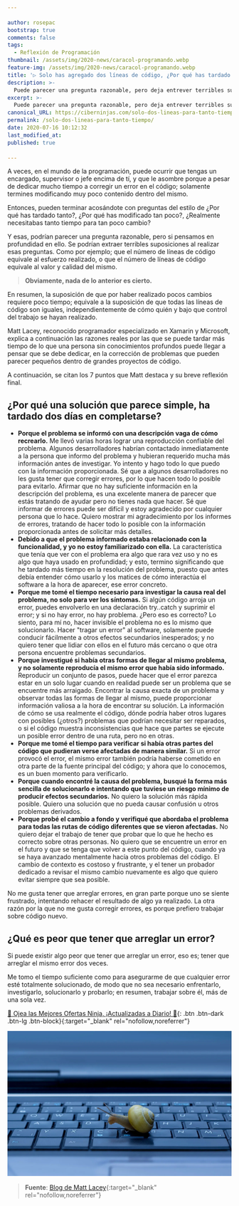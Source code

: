 ```yaml
---

author: rosepac
bootstrap: true
comments: false
tags:
  - Reflexión de Programación
thumbnail: /assets/img/2020-news/caracol-programando.webp
feature-img: /assets/img/2020-news/caracol-programando.webp
title: '▷ Solo has agregado dos líneas de código, ¿Por qué has tardado dos días?'
description: >-
  Puede parecer una pregunta razonable, pero deja entrever terribles suposiciones: el número de líneas de código creado, no puede ser equivalente al esfuerzo realizado o a que el código sea o no de calidad.
excerpt: >-
  Puede parecer una pregunta razonable, pero deja entrever terribles suposiciones: el número de líneas de código creado, no puede ser equivalente al esfuerzo realizado o a que el código sea o no de calidad.
canonical_URL: https://ciberninjas.com/solo-dos-lineas-para-tanto-tiempo/
permalink: /solo-dos-lineas-para-tanto-tiempo/
date: 2020-07-16 10:12:32
last_modified_at: 
published: true

---
```


A veces, en el mundo de la programación, puede ocurrir que tengas un encargado, supervisor o jefe encima de tí, y que le asombre porque a pesar de dedicar mucho tiempo a corregir un error en el código; solamente termines modificando muy poco contenido dentro del mismo.

Entonces, pueden terminar acosándote con preguntas del estilo de ¿Por qué has tardado tanto?, ¿Por qué has modificado tan poco?, ¿Realmente necesitabas tanto tiempo para tan poco cambio?

Y esas, podrían parecer una pregunta razonable, pero si pensamos en profundidad en ello. Se podrían extraer terribles suposiciones al realizar esas preguntas. Como por ejemplo; que el número de líneas de código equivale al esfuerzo realizado, o que el número de líneas de código equivale al valor y calidad del mismo.

> **Obviamente, nada de lo anterior es cierto.**

En resumen, la suposición de que por haber realizado pocos cambios requiere poco tiempo; equivale a la suposición de que todas las líneas de código son iguales, independientemente de cómo quién y bajo que control del trabajo se hayan realizado.

Matt Lacey, reconocido programador especializado en Xamarin y Microsoft, explica a continuación las razones reales por las que se puede tardar más tiempo de lo que una persona sin conocimientos profundos puede llegar a pensar que se debe dedicar, en la corrección de problemas que pueden parecer pequeños dentro de grandes proyectos de código.

A continuación, se citan los 7 puntos que Matt destaca y su breve reflexión final.

## **¿Por qué una solución que parece simple, ha tardado dos días en completarse?**

- **Porque el problema se informó con una descripción vaga de cómo recrearlo.** Me llevó varias horas lograr una reproducción confiable del problema. Algunos desarrolladores habrían contactado inmediatamente a la persona que informo del problema y hubieran requerido mucha más información antes de investigar. Yo intento y hago todo lo que puedo con la información proporcionada. Sé que a algunos desarrolladores no les gusta tener que corregir errores, por lo que hacen todo lo posible para evitarlo. Afirmar que no hay suficiente información en la descripción del problema, es una excelente manera de parecer que estás tratando de ayudar pero no tienes nada que hacer. Sé que informar de errores puede ser difícil y estoy agradecido por cualquier persona que lo hace. Quiero mostrar mi agradecimiento por los informes de errores, tratando de hacer todo lo posible con la información proporcionada antes de solicitar más detalles.
- **Debido a que el problema informado estaba relacionado con la funcionalidad, y yo no estoy familiarizado con ella.** La característica que tenía que ver con el problema era algo que rara vez uso y no es algo que haya usado en profundidad; y esto, termino significando que he tardado más tiempo en la resolución del problema, puesto que antes debía entender cómo usarlo y los matices de cómo interactúa el software a la hora de aparecer, ese error concreto.
- **Porque me tomé el tiempo necesario para investigar la causa real del problema, no solo para ver los síntomas.** Si algún código arroja un error, puedes envolverlo en una declaración try..catch y suprimir el error; y si no hay error, no hay problema. ¿Pero eso es correcto? Lo siento, para mí no, hacer invisible el problema no es lo mismo que solucionarlo. Hacer "tragar un error" al software, solamente puede conducir fácilmente a otros efectos secundarios inesperados; y no quiero tener que lidiar con ellos en el futuro más cercano o que otra persona encuentre problemas secundarios.
- **Porque investigué si había otras formas de llegar al mismo problema, y no solamente reproducía el mismo error que había sido informado.** Reproducir un conjunto de pasos, puede hacer que el error parezca estar en un solo lugar cuando en realidad puede ser un problema que se encuentre más arraigado. Encontrar la causa exacta de un problema y observar todas las formas de llegar al mismo, puede proporcionar información valiosa a la hora de encontrar su solución. La información de cómo se usa realmente el código, dónde podría haber otros lugares con posibles (¿otros?) problemas que podrían necesitar ser reparados, o si el código muestra inconsistencias que hace que partes se ejecute un posible error dentro de una ruta, pero no en otras.
- **Porque me tomé el tiempo para verificar si había otras partes del código que pudieran verse afectadas de manera similar.** Si un error provocó el error, el mismo error también podría haberse cometido en otra parte de la fuente principal del código; y ahora que lo conocemos, es un buen momento para verificarlo.
- **Porque cuando encontré la causa del problema, busqué la forma más sencilla de solucionarlo e intentando que tuviese un riesgo mínimo de producir efectos secundarios.** No quiero la solución más rápida posible. Quiero una solución que no pueda causar confusión u otros problemas derivados.
- **Porque probé el cambio a fondo y verifiqué que abordaba el problema para todas las rutas de código diferentes que se vieron afectadas.** No quiero dejar el trabajo de tener que probar que lo que he hecho es correcto sobre otras personas. No quiero que se encuentre un error en el futuro y que se tenga que volver a este punto del código, cuando ya se haya avanzado mentalmente hacía otros problemas del código. El cambio de contexto es costoso y frustrante, y el tener un probador dedicado a revisar el mismo cambio nuevamente es algo que quiero evitar siempre que sea posible.

No me gusta tener que arreglar errores, en gran parte porque uno se siente frustrado, intentando rehacer el resultado de algo ya realizado. La otra razón por la que no me gusta corregir errores, es porque prefiero trabajar sobre código nuevo.

## **¿Qué es peor que tener que arreglar un error?**

Si puede existir algo peor que tener que arreglar un error, eso es; tener que arreglar el mismo error dos veces.

Me tomo el tiempo suficiente como para asegurarme de que cualquier error esté totalmente solucionado, de modo que no sea necesario enfrentarlo, investigarlo, solucionarlo y probarlo; en resumen, trabajar sobre él, más de una sola vez.

[🎁 Ojea las Mejores Ofertas Ninja, ¡Actualizadas a Diario! 🛒](https://www.amazon.es/shop/cibercursos){: .btn .btn-dark .btn-lg .btn-block}{:target="_blank" rel="nofollow,noreferrer"}

![Puede parecer una pregunta razonable, pero deja entrever terribles suposiciones: el número de líneas de código creado, no puede ser equivalente al esfuerzo realizado o a que el código sea o no de calidad.](/assets/img/2020-news/caracol-programando.webp "Puede parecer una pregunta razonable, pero deja entrever terribles suposiciones: el número de líneas de código creado, no puede ser equivalente al esfuerzo realizado o a que el código sea o no de calidad.")

> **Fuente**: [Blog de Matt Lacey](https://www.mrlacey.com/2020/07/youve-only-added-two-lines-why-did-that.html){:target="_blank" rel="nofollow,noreferrer"}